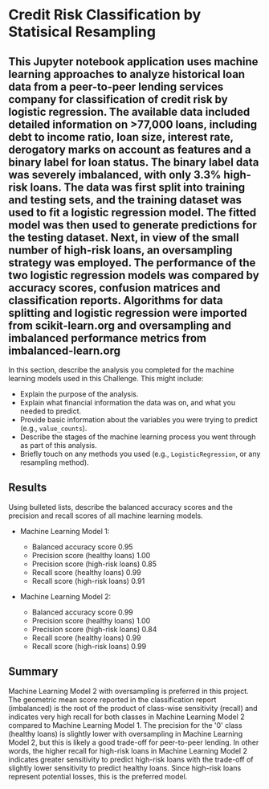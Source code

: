 # Credit Risk Classification by Statisical Resampling

## This Jupyter notebook application uses machine learning approaches to analyze historical loan data from a peer-to-peer lending services company for classification of credit risk by logistic regression. The available data included detailed information on >77,000 loans, including debt to income ratio, loan size, interest rate, derogatory marks on account as features and a binary label for loan status. The binary label data was severely imbalanced, with only 3.3% high-risk loans. The data was first split into training and testing sets, and the training dataset was used to fit a logistic regression model. The fitted model was then used to generate predictions for the testing dataset. Next, in view of the small number of high-risk loans, an oversampling strategy was employed. The performance of the two logistic regression models was compared by accuracy scores, confusion matrices and classification reports. Algorithms for data splitting and logistic regression were imported from scikit-learn.org and oversampling and imbalanced performance metrics from imbalanced-learn.org

In this section, describe the analysis you completed for the machine learning models used in this Challenge. This might include:

* Explain the purpose of the analysis.
* Explain what financial information the data was on, and what you needed to predict.
* Provide basic information about the variables you were trying to predict (e.g., `value_counts`).
* Describe the stages of the machine learning process you went through as part of this analysis.
* Briefly touch on any methods you used (e.g., `LogisticRegression`, or any resampling method).

## Results

Using bulleted lists, describe the balanced accuracy scores and the precision and recall scores of all machine learning models.

* Machine Learning Model 1:
  * Balanced accuracy score 0.95 
  * Precision score (healthy loans) 1.00 
  * Precision score (high-risk loans) 0.85
  * Recall score (healthy loans) 0.99
  * Recall score (high-risk loans) 0.91 


* Machine Learning Model 2:
  * Balanced accuracy score 0.99
  * Precision score (healthy loans) 1.00
  * Precision score (high-risk loans) 0.84
  * Recall score (healthy loans) 0.99 
  * Recall score (high-risk loans) 0.99

## Summary

Machine Learning Model 2 with oversampling is preferred in this project. The geometric mean score reported in the classification report (imbalanced) is the root of the product of class-wise sensitivity (recall) and indicates very high recall for both classes in Machine Learning Model 2 compared to Machine Learning Model 1. The precision for the '0' class (healthy loans) is slightly lower with oversampling in Machine Learning Model 2, but this is likely a good trade-off for peer-to-peer lending. In other words, the higher recall for high-risk loans in Machine Learning Model 2 indicates greater sensitivity to predict high-risk loans with the trade-off of slightly lower sensitivity to predict healthy loans. Since high-risk loans represent potential losses, this is the preferred model. 



